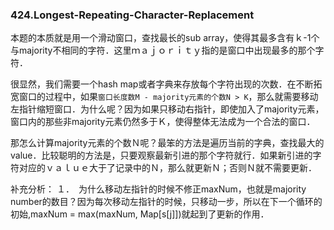 ### 424.Longest-Repeating-Character-Replacement
本题的本质就是用一个滑动窗口，查找最长的sub array，使得其最多含有ｋ-1个与majority不相同的字符．这里ｍａｊｏｒｉｔｙ指的是窗口中出现最多的那个字符．

很显然，我们需要一个hash map或者字典来存放每个字符出现的次数．在不断拓宽窗口的过程中，如果```窗口长度数M - majority元素的个数N > K```，那么就需要移动左指针缩短窗口．为什么呢？因为如果只移动右指针，即使加入了majority元素，窗口内的那些非majority元素仍然多于Ｋ，使得整体无法成为一个合法的窗口．

那怎么计算majority元素的个数Ｎ呢？最笨的方法是遍历当前的字典，查找最大的value．比较聪明的方法是，只要观察最新引进的那个字符就行．如果新引进的字符对应的ｖａｌｕｅ大于了记录中的Ｎ，那么就更新Ｎ；否则Ｎ就不需要更新．

补充分析：
１．　为什么移动左指针的时候不修正maxNum，也就是majority number的数目？因为每次移动左指针的时候，只移动一步，所以在下一个循环的初始,maxNum = max(maxNum, Map[s[j]])就起到了更新的作用．
